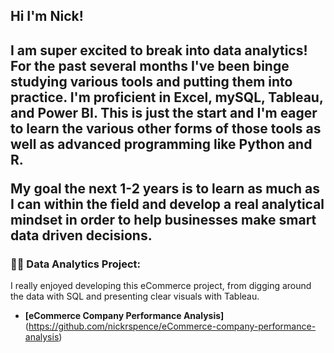 <h2> Hi I'm Nick! <h2>

I am super excited to break into data analytics! For the past several months I've been binge studying various tools and putting them into practice. I'm proficient in Excel, mySQL, Tableau, and Power BI. This is just the start and I'm eager to learn the various other forms of those tools as well as advanced programming like Python and R.

My goal the next 1-2 years is to learn as much as I can within the field and develop a real analytical mindset in order to help businesses make smart data driven decisions.

<h3>👨‍💻 Data Analytics Project:</h3>
I really enjoyed developing this eCommerce project, from digging around the data with SQL and presenting clear visuals with Tableau.

- <b>[eCommerce Company Performance Analysis]</b> (https://github.com/nickrspence/eCommerce-company-performance-analysis)
